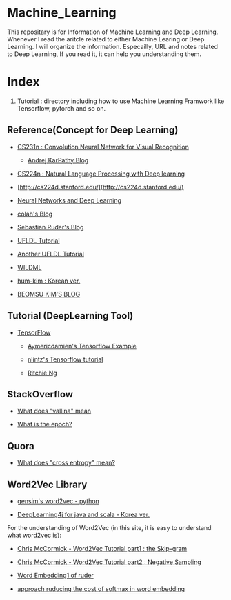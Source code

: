 # Machine_Learning

  This repositary is for Information of Machine Learning and Deep Learning. Whenever I read the aritcle related to either Machine Learing or Deep Learning. I will organize the information. Especailly, URL and notes related to Deep Learning, If you read it, it can help you understanding them.  

# Index

  01. Tutorial : directory including how to use Machine Learning Framwork like Tensorflow, pytorch and so on.  
 
## Reference(Concept for Deep Learning)

 - [CS231n : Convolution Neural Network for Visual Recognition](http://cs231n.stanford.edu/)
 
   - [Andrej KarPathy Blog](http://karpathy.github.io/)
 
 - [CS224n : Natural Language Processing with Deep learning](http://web.stanford.edu/class/cs224n/index.html)
 
 - [http://cs224d.stanford.edu/](http://cs224d.stanford.edu/)
 
 - [Neural Networks and Deep Learning](http://neuralnetworksanddeeplearning.com)
 
 - [colah's Blog](http://colah.github.io/archive.html)
 
 - [Sebastian Ruder's Blog](http://ruder.io/#open)
 
 - [UFLDL Tutorial](http://ufldl.stanford.edu/wiki/index.php/Neural_Networks)
 
 - [Another UFLDL Tutorial](http://ufldl.stanford.edu/tutorial/)
 
 - [WILDML](http://www.wildml.com/)
 
 - [hum-kim : Korean ver.](https://hunkim.github.io/ml/)
 
 - [BEOMSU KIM'S BLOG](http://shuuki4.github.io/deep%20learning/2016/05/20/Gradient-Descent-Algorithm-Overview.html)

 
## Tutorial (DeepLearning Tool)

 - [TensorFlow](https://www.tensorflow.org/)

   - [Aymericdamien's Tensorflow Example](https://github.com/aymericdamien/TensorFlow-Examples)
   
   - [nlintz's Tensorflow tutorial](https://github.com/nlintz/TensorFlow-Tutorials)
   
   - [Ritchie Ng](http://www.ritchieng.com/machine-learning/deep-learning/tensorflow/regularization/)
   
## StackOverflow 

 - [What does "vallina" mean](https://stats.stackexchange.com/questions/295180/what-does-vanilla-mean)

 - [What is the epoch?](https://www.quora.com/What-is-an-epoch-in-deep-learning)
 
## Quora 

 - [What does "cross entropy" mean?](https://www.quora.com/Whats-an-intuitive-way-to-think-of-cross-entropy)
 
## Word2Vec Library 
 
  - [gensim's word2vec - python](https://radimrehurek.com/gensim/models/word2vec.html)
  
  - [DeepLearning4j for java and scala - Korea ver.](https://deeplearning4j.org/kr-index)
  
  For the understanding of Word2Vec (in this site, it is easy to understand what word2vec is): 
   
  - [Chris McCormick - Word2Vec Tutorial part1 : the Skip-gram](http://mccormickml.com/2016/04/19/word2vec-tutorial-the-skip-gram-model/)
  
  - [Chris McCormick - Word2Vec Tutorial part2 : Negative Sampling](http://mccormickml.com/2017/01/11/word2vec-tutorial-part-2-negative-sampling/)

  - [Word Embedding1 of ruder](http://ruder.io/word-embeddings-1/index.html)
  
  - [approach ruducing the cost of softmax in word embedding](http://ruder.io/word-embeddings-softmax/index.html)
